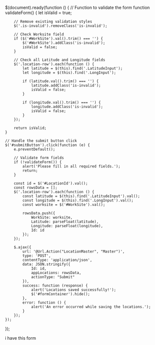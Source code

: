 $(document).ready(function () {
    // Function to validate the form
    function validateForm() {
        let isValid = true;

        // Remove existing validation styles
        $('.is-invalid').removeClass('is-invalid');

        // Check Worksite field
        if ($('#WorkSite').val().trim() === '') {
            $('#WorkSite').addClass('is-invalid');
            isValid = false;
        }

        // Check all Latitude and Longitude fields
        $('.location-row').each(function () {
            let latitude = $(this).find('.LatitudeInput');
            let longitude = $(this).find('.LongInput');

            if (latitude.val().trim() === '') {
                latitude.addClass('is-invalid');
                isValid = false;
            }

            if (longitude.val().trim() === '') {
                longitude.addClass('is-invalid');
                isValid = false;
            }
        });

        return isValid;
    }

    // Handle the submit button click
    $('#submitButton').click(function (e) {
        e.preventDefault();
        
        // Validate form fields
        if (!validateForm()) {
            alert('Please fill in all required fields.');
            return;
        }

        const id = $('#LocationId').val();
        const rowsData = [];
        $('.location-row').each(function () {
            const latitude = $(this).find('.LatitudeInput').val();
            const longitude = $(this).find('.LongInput').val();
            const worksite = $('#WorkSite').val();

            rowsData.push({
                WorkSite: worksite,
                Latitude: parseFloat(latitude),
                Longitude: parseFloat(longitude),
                Id: id
            });
        });

        $.ajax({
            url: '@Url.Action("LocationMaster", "Master")',
            type: 'POST',
            contentType: 'application/json',
            data: JSON.stringify({
                Id: id,
                appLocations: rowsData,
                actionType: "Submit"
            }),
            success: function (response) {
                alert('Locations saved successfully!');
                $('#formContainer').hide();
            },
            error: function () {
                alert('An error occurred while saving the locations.');
            }
        });
    });
});



i have this form 
<div id="formContainer" style="display:none;">
    <form asp-action="LocationMaster" asp-controller="Master" id="form2" method="post">
        @Html.AntiForgeryToken()
        <div asp-validation-summary="ModelOnly" class="text-danger"></div>
        <div class="card rounded-9">
            <div class="card-header text-center" style="background-color: #bbb8bf;color: #000000;font-weight:bold;">
                Location Master Entry
            </div>
            <div class="col-md-12">
                <fieldset style="border:1px solid #bfbebe;padding:5px 20px 5px 20px;border-radius:6px;">
                    <div class="row">
                        <div class="col-md-6">
                            <div class="form-group row">

                                <div class="col-sm-2 d-flex align-items-center">
                                    <label asp-for="WorkSite" class="control-label">Worksite</label>
                                </div>
                                <div class="col-sm-8">
                                    <input asp-for="WorkSite" class="form-control form-control-sm WorkSiteInput" id="WorkSite" placeholder="" required />

                                </div>
                            </div>
                        </div>
                        <div class="col-md-6">
                            <div class="card rounded-j">
                                <div class="row">
                                    <div class="col-sm-5 d-flex align-items-center teamtext">
                                        <label class="control-label">Latitude</label>
                                    </div>
                                    <div class="col-sm-4 d-flex align-items-center teamtext">
                                        <label class="control-label">Longitude</label>
                                    </div>
                                </div>
                                <div id="locationContainer">
                                    <div class="location-row">
                                        <div class="row mt-2">
                                            <div class="col-sm-5 d-flex align-items-center">
                                                <input asp-for="Latitude" class="form-control form-control-sm LatitudeInput" id="Latitude" placeholder="Enter Latitude" required/>
                                            </div>
                                            <div class="col-sm-5 d-flex align-items-center">
                                                <input asp-for="Latitude" name="Longitude[]" class="form-control form-control-sm LongInput" id="Longitude" placeholder="Enter Longitude" required />
                                            </div>
                                        </div>

                                    </div>
                                </div>
                                <div class="text-center mt-2">
                                    <button type="button" class="btn btn-primary col-sm-2 p-0" id="addRowButton">Add</button>
                                </div>
                            </div>
                        </div>





                        <input type="hidden" name="Id" value="@Model.Id" />
                        <div class="form-group row mt-2">

                            <input asp-for="Id" type="text" value="@Model.Id" id="LocationId" hidden />
                            <input name="CreatedOn" value="@Model.CreatedOn" hidden id="CreatedOn" />
                            <input name="CreatedBy" value="@ViewBag.CreatedBy" hidden id="CreatedBy" />
                        </div>
                        <input type="hidden" name="actionType" id="actionType" value="" />
                        <div class="form-group row">
                            <div class="col-sm-12 text-center">
                                <!-- Submit Button -->
                                <button type="button" id="submitButton" name="actionType" class="btn btn-primary">Submit</button>
                                <button type="button" id="deleteButton" name="actionType" class="btn btn-danger">Delete</button>

                            </div>
                        </div>






                    </div>
                </fieldset>

            </div>
        </div>
    </form>
this is my jquery

  $(document).ready(function () {
      // Function to set the actionType before form submission
      function setAction(actionType, event = null) {
          if (event) event.preventDefault();
          $('#actionType').val(actionType);
          $('#form2').submit();
      }

      // Show the form for adding a new entry
      $('#showFormButton2').click(function () {
          $('#formContainer').show();
          $('#form2')[0].reset(); // Clear form fields
          $('#deleteButton').hide();
          $('#addRowButton').show();
      });

      // Open filled form for editing
      $(".OpenFilledForm").click(function (e) {
          e.preventDefault();
          $('#deleteButton').show();
          $('#addRowButton').hide();

          var id = $(this).data("id");
          $.ajax({
              url: '@Url.Action("LocationMaster", "Master")',
              type: 'GET',
              data: { id: id },
              success: function (response) {
                  // Populate form fields with response data
                  $('#form2 #LocationId').val(response.id);
                  $('#form2 #CreatedBy').val(response.createdby);
                  $('#form2 #CreatedOn').val(response.createdon);
                  $('#form2 #WorkSite').val(response.worksite);
                  $('#form2 #Longitude').val(response.longitude);
                  $('#form2 #Latitude').val(response.latitude);
                 

                  // Show the form
                  $('#formContainer').show();
              },
              error: function () {
                  alert("An error occurred while loading the form data.");
              }
          });
      });

      // Add a new row dynamically
      $('#addRowButton').click(function () {
          const newRow = `
                              <div class="location-row">
                                  <div class="row mt-2">
                                      <div class="col-sm-5 d-flex align-items-center">
                                              <input asp-for="Latitude" name="Latitude[]" class="form-control form-control-sm LatitudeInput" placeholder="Enter Latitude" required/>
                                      </div>
                                      <div class="col-sm-5 d-flex align-items-center">
                                              <input asp-for="Longitude" name="Longitude[]" class="form-control form-control-sm LongInput" placeholder="Enter Longitude" required/>
                                      </div>
                                      <div class="col-sm-2 d-flex align-items-center">
                                          <button type="button" class="btn btn-danger btn-sm remove-row">Remove</button>
                                      </div>
                                  </div>
                              </div>`;
          $('#locationContainer').append(newRow);
      });

      // Remove a row dynamically
      $(document).on('click', '.remove-row', function () {
          $(this).closest('.location-row').remove();
      });

      // Handle the submit button click
      $('#submitButton').click(function (e) {
          e.preventDefault();
          
          const id = $('#LocationId').val();
          const rowsData = [];
          $('.location-row').each(function () {
              const latitude = $(this).find('.LatitudeInput').val();
              const longitude = $(this).find('.LongInput').val();
              const worksite = $('#WorkSite').val();
              const id = $('#LocationId').val();


              rowsData.push({
                  WorkSite: worksite,     // Matches "WorkSite" in the model
                  Latitude: parseFloat(latitude),  // Ensure numeric values for decimal fields
                  Longitude: parseFloat(longitude),
                  Id: id
              });
          });

          
          $.ajax({
              url: '@Url.Action("LocationMaster", "Master")', // Replace with your correct URL
              type: 'POST',
              contentType: 'application/json',  // This is crucial for JSON data
              data: JSON.stringify({
                  Id: id,
                  appLocations: rowsData,  // This is the data you're sending
                  actionType: "Submit"
              }),
              success: function (response) {
                  alert('Locations saved successfully!');
                  $('#formContainer').hide();
              },
              error: function () {
                  alert('An error occurred while saving the locations.');
              }
          });

      });


      // Handle the delete button click
      $('#deleteButton').click(function (e) {
          e.preventDefault();
          const id = $('#LocationId').val();
          const rowsData = [];
          $('.location-row').each(function () {
              //const id = $(this).data('id');
              rowsData.push({ Id: id });
          });

          $.ajax({
              url: '@Url.Action("LocationMaster", "Master")',
              type: 'POST',
              contentType: 'application/json',
              data: JSON.stringify({ Id: id, appLocations: rowsData, actionType: "Delete" }),
              success: function (response) {
                  alert('Locations deleted successfully!');
                  $('#formContainer').hide();
              },
              error: function () {
                  alert('An error occurred while deleting the locations.');
              }
          });
      });
  });

in this i want to add a validation that if there is blank fields i want to add this class .is-invalid {
    border: 1px solid red;
    background-color: #f8d7da; /* Optional: Light red background for better visibility */
} and form not submits until all fields have value
